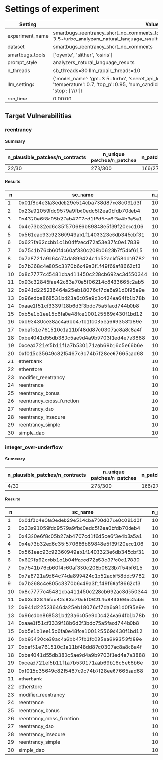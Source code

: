 # Settings of experiment

| Setting | Value |
| --- | --- |
| experiment_name | smartbugs_reentrancy_short_no_comments_tools3_patches10_tmp0.7_topp0.95_gpt-3.5-turbo_analyzers_natural_language_results |
| dataset | smartbugs_reentrancy_short_no_comments |
| smartbugs_tools | ['oyente', 'slither', 'osiris'] |
| prompt_style | analyzers_natural_language_results |
| n_threads | sb_threads=30 llm_rapair_threads=10 |
| llm_settings | {'model_name': 'gpt-3.5-turbo', 'secret_api_key': 'KTH_OPENAI_API_KEY', 'temperature': 0.7, 'top_p': 0.95, 'num_candidate_patches': 10, 'max_time': 3600, 'stop': ['///']} |
| run_time | 0:00:00 |

## Target Vulnerabilities


### reentrancy

#### Summary
| n_plausible_patches/n_contracts | n_unique patches/n_patches | n_patches_compiles/n_unique_patches |
| --- | --- | --- |
| 22/30 | 278/300 | 166/278 |

#### Results
| n | sc_name | n_patches | unique_paches_that_compile | best_patch | compiles | plausible_patch | osiris | oyente | slither |
| --- | --- | --- | --- | --- | --- | --- | --- | --- | --- |
| 1 | 0x01f8c4e3fa3edeb29e514cba738d87ce8c091d3f | 10 | 2/10 | patch_8 | True | True | Fix/Fix | Bug/Fix | Bug/Fix|
| 2 | 0x23a91059fdc9579a9fbd0edc5f2ea0bfdb70deb4 | 10 | 4/10 | patch_6 | True | True | Bug/Fix | Bug/Fix | Bug/Fix|
| 3 | 0x4320e6f8c05b27ab4707cd1f6d5ce6f3e4b3a5a1 | 10 | 8/10 | patch_2 | True | True | Bug/Fix | Fix/Fix | Bug/Fix|
| 4 | 0x4e73b32ed6c35f570686b89848e5f39f20ecc106 | 10 | 7/10 | patch_0 | True | True | Fix/Fix | Fix/Fix | Bug/Fix|
| 5 | 0x561eac93c92360949ab1f1403323e6db345cbf31 | 10 | 5/10 | patch_0 | True | False | Bug/Bug | Fix/Fix | Bug/Fix|
| 6 | 0x627fa62ccbb1c1b04ffaecd72a53e37fc0e17839 | 10 | 3/10 | patch_2 | True | True | Bug/Fix | Bug/Fix | Bug/Fix|
| 7 | 0x7541b76cb60f4c60af330c208b0623b7f54bf615 | 10 | 6/10 | patch_0 | True | True | Bug/Fix | Fix/Fix | Bug/Fix|
| 8 | 0x7a8721a9d64c74da899424c1b52acbf58ddc9782 | 10 | 4/10 | patch_6 | True | True | Bug/Fix | Fix/Fix | Bug/Fix|
| 9 | 0x7b368c4e805c3870b6c49a3f1f49f69af8662cf3 | 10 | 7/10 | patch_0 | True | True | Bug/Fix | Fix/Fix | Bug/Fix|
| 10 | 0x8c7777c45481dba411450c228cb692ac3d550344 | 10 | 5/10 | patch_1 | True | False | Bug/Bug | Bug/Fix | Bug/Fix|
| 11 | 0x93c32845fae42c83a70e5f06214c8433665c2ab5 | 10 | 1/10 | patch_4 | True | True | Bug/Fix | Fix/Fix | Bug/Fix|
| 12 | 0x941d225236464a25eb18076df7da6a91d0f95e9e | 10 | 5/10 | patch_0 | True | False | Bug/Fix | Fix/Fix | Bug/Bug|
| 13 | 0x96edbe868531bd23a6c05e9d0c424ea64fb1b78b | 10 | 5/10 | patch_4 | True | True | Bug/Fix | Fix/Fix | Bug/Fix|
| 14 | 0xaae1f51cf3339f18b6d3f3bdc75a5facd744b0b8 | 10 | 9/10 | patch_2 | True | True | Bug/Fix | Fix/Fix | Bug/Fix|
| 15 | 0xb5e1b1ee15c6fa0e48fce100125569d430f1bd12 | 10 | 3/10 | patch_2 | True | True | Bug/Fix | Bug/Fix | Bug/Fix|
| 16 | 0xb93430ce38ac4a6bb47fb1fc085ea669353fd89e | 10 | 6/10 | patch_1 | True | True | Bug/Fix | Fix/Fix | Bug/Fix|
| 17 | 0xbaf51e761510c1a11bf48dd87c0307ac8a8c8a4f | 10 | 0/10 | patch_0 | False | False | Bug/Bug | Bug/Bug | Bug/Bug|
| 18 | 0xbe4041d55db380c5ae9d4a9b9703f1ed4e7e3888 | 10 | 4/10 | patch_3 | True | True | Bug/Fix | Fix/Fix | Bug/Fix|
| 19 | 0xcead721ef5b11f1a7b530171aab69b16c5e66b6e | 10 | 4/10 | patch_2 | True | True | Bug/Fix | Fix/Fix | Bug/Fix|
| 20 | 0xf015c35649c82f5467c9c74b7f28ee67665aad68 | 10 | 9/10 | patch_1 | True | True | Bug/Fix | Fix/Fix | Bug/Fix|
| 21 | etherbank | 10 | 8/8 | patch_1 | True | True | Bug/Fix | Bug/Fix | Bug/Fix|
| 22 | etherstore | 10 | 7/8 | patch_3 | True | True | Bug/Fix | Fix/Fix | Bug/Fix|
| 23 | modifier_reentrancy | 10 | 5/7 | patch_0 | True | True | Fix/Fix | Fix/Fix | Fix/Fix|
| 24 | reentrance | 10 | 9/10 | patch_2 | True | True | Bug/Fix | Fix/Fix | Bug/Fix|
| 25 | reentrancy_bonus | 10 | 5/9 | patch_1 | True | False | Bug/Bug | Fix/Fix | Bug/Fix|
| 26 | reentrancy_cross_function | 10 | 4/4 | patch_0 | True | False | Bug/Bug | Fix/Fix | Bug/Fix|
| 27 | reentrancy_dao | 10 | 5/5 | patch_0 | True | False | Bug/Bug | Bug/Fix | Bug/Fix|
| 28 | reentrancy_insecure | 10 | 9/9 | patch_0 | True | False | Bug/Bug | Fix/Fix | Bug/Fix|
| 29 | reentrancy_simple | 10 | 9/9 | patch_5 | True | True | Bug/Fix | Fix/Fix | Bug/Fix|
| 30 | simple_dao | 10 | 8/9 | patch_1 | True | True | Bug/Fix | Bug/Fix | Bug/Fix|

### integer_over-underflow

#### Summary
| n_plausible_patches/n_contracts | n_unique patches/n_patches | n_patches_compiles/n_unique_patches |
| --- | --- | --- |
| 4/30 | 278/300 | 166/278 |

#### Results
| n | sc_name | n_patches | unique_paches_that_compile | best_patch | compiles | plausible_patch | osiris | oyente | slither |
| --- | --- | --- | --- | --- | --- | --- | --- | --- | --- |
| 1 | 0x01f8c4e3fa3edeb29e514cba738d87ce8c091d3f | 10 | 2/10 | patch_3 | True | False | Bug/Bug | Fix/Fix | Fix/Fix|
| 2 | 0x23a91059fdc9579a9fbd0edc5f2ea0bfdb70deb4 | 10 | 4/10 | patch_4 | True | False | Bug/Bug | Fix/Fix | Fix/Fix|
| 3 | 0x4320e6f8c05b27ab4707cd1f6d5ce6f3e4b3a5a1 | 10 | 8/10 | patch_1 | True | False | Bug/Bug | Fix/Fix | Fix/Fix|
| 4 | 0x4e73b32ed6c35f570686b89848e5f39f20ecc106 | 10 | 7/10 | patch_0 | True | False | Fix/Bug | Fix/Fix | Fix/Fix|
| 5 | 0x561eac93c92360949ab1f1403323e6db345cbf31 | 10 | 5/10 | patch_0 | True | False | Bug/Bug | Fix/Fix | Fix/Fix|
| 6 | 0x627fa62ccbb1c1b04ffaecd72a53e37fc0e17839 | 10 | 3/10 | patch_1 | True | False | Bug/Bug | Fix/Fix | Fix/Fix|
| 7 | 0x7541b76cb60f4c60af330c208b0623b7f54bf615 | 10 | 6/10 | patch_0 | True | False | Bug/Bug | Fix/Fix | Fix/Fix|
| 8 | 0x7a8721a9d64c74da899424c1b52acbf58ddc9782 | 10 | 4/10 | patch_2 | True | False | Bug/Bug | Fix/Fix | Fix/Fix|
| 9 | 0x7b368c4e805c3870b6c49a3f1f49f69af8662cf3 | 10 | 7/10 | patch_0 | True | False | Bug/Bug | Fix/Fix | Fix/Fix|
| 10 | 0x8c7777c45481dba411450c228cb692ac3d550344 | 10 | 5/10 | patch_1 | True | False | Bug/Bug | Fix/Fix | Fix/Fix|
| 11 | 0x93c32845fae42c83a70e5f06214c8433665c2ab5 | 10 | 1/10 | patch_4 | True | False | Bug/Bug | Fix/Fix | Fix/Fix|
| 12 | 0x941d225236464a25eb18076df7da6a91d0f95e9e | 10 | 5/10 | patch_0 | True | False | Bug/Bug | Fix/Fix | Fix/Fix|
| 13 | 0x96edbe868531bd23a6c05e9d0c424ea64fb1b78b | 10 | 5/10 | patch_4 | True | False | Bug/Bug | Fix/Fix | Fix/Fix|
| 14 | 0xaae1f51cf3339f18b6d3f3bdc75a5facd744b0b8 | 10 | 9/10 | patch_0 | True | False | Bug/Bug | Fix/Fix | Fix/Fix|
| 15 | 0xb5e1b1ee15c6fa0e48fce100125569d430f1bd12 | 10 | 3/10 | patch_2 | True | False | Bug/Bug | Fix/Fix | Fix/Fix|
| 16 | 0xb93430ce38ac4a6bb47fb1fc085ea669353fd89e | 10 | 6/10 | patch_1 | True | False | Bug/Bug | Fix/Fix | Fix/Fix|
| 17 | 0xbaf51e761510c1a11bf48dd87c0307ac8a8c8a4f | 10 | 0/10 | patch_0 | False | False | Bug/Bug | Fix/Bug | Fix/Bug|
| 18 | 0xbe4041d55db380c5ae9d4a9b9703f1ed4e7e3888 | 10 | 4/10 | patch_3 | True | False | Bug/Bug | Fix/Fix | Fix/Fix|
| 19 | 0xcead721ef5b11f1a7b530171aab69b16c5e66b6e | 10 | 4/10 | patch_2 | True | False | Bug/Bug | Fix/Fix | Fix/Fix|
| 20 | 0xf015c35649c82f5467c9c74b7f28ee67665aad68 | 10 | 9/10 | patch_1 | True | True | Bug/Fix | Fix/Fix | Fix/Fix|
| 21 | etherbank | 10 | 8/8 | patch_0 | True | False | Fix/Bug | Fix/Fix | Fix/Fix|
| 22 | etherstore | 10 | 7/8 | patch_0 | True | False | Bug/Bug | Fix/Fix | Fix/Fix|
| 23 | modifier_reentrancy | 10 | 5/7 | patch_0 | True | True | Fix/Fix | Bug/Fix | Fix/Fix|
| 24 | reentrance | 10 | 9/10 | patch_0 | True | False | Bug/Bug | Fix/Fix | Fix/Fix|
| 25 | reentrancy_bonus | 10 | 5/9 | patch_0 | True | True | Bug/Fix | Fix/Fix | Fix/Fix|
| 26 | reentrancy_cross_function | 10 | 4/4 | patch_0 | True | False | Bug/Bug | Fix/Fix | Fix/Fix|
| 27 | reentrancy_dao | 10 | 5/5 | patch_1 | True | False | Bug/Bug | Fix/Fix | Fix/Fix|
| 28 | reentrancy_insecure | 10 | 9/9 | patch_0 | True | True | Fix/Fix | Fix/Fix | Fix/Fix|
| 29 | reentrancy_simple | 10 | 9/9 | patch_0 | True | False | Bug/Bug | Fix/Fix | Fix/Fix|
| 30 | simple_dao | 10 | 8/9 | patch_1 | True | False | Bug/Bug | Fix/Fix | Fix/Fix|
